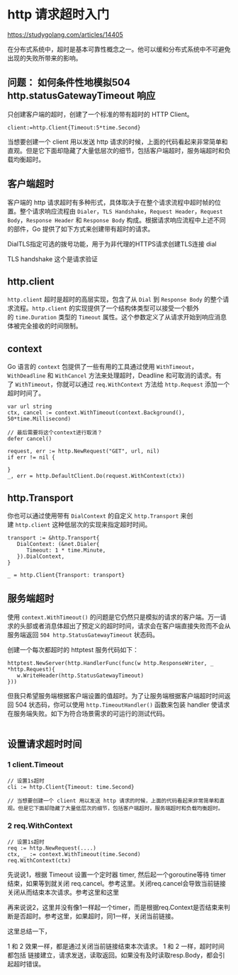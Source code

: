 
# http 请求超时入门

https://studygolang.com/articles/14405



在分布式系统中，超时是基本可靠性概念之一。他可以缓和分布式系统中不可避免出现的失败所带来的影响。


## 问题： 如何条件性地模拟504 http.statusGatewayTimeout 响应


只创建客户端的超时，创建了一个标准的带有超时的 HTTP Client。
```
client:=http.Client{Timeout:5*time.Second}
```

当想要创建一个 client 用以发送 http 请求的时候，上面的代码看起来非常简单和直观。但是它下面却隐藏了大量低层次的细节，包括客户端超时，服务端超时和负载均衡超时。


## 客户端超时

客户端的 http 请求超时有多种形式，具体取决于在整个请求流程中超时帧的位置。整个请求响应流程由 `Dialer`，`TLS Handshake`，`Request Header`，`Request Body`，`Response Header` 和 `Response Body` 构成。根据请求响应流程中上述不同的部件，Go 提供了如下方式来创建带有超时的请求。

DialTLS指定可选的拨号功能，用于为非代理的HTTPS请求创建TLS连接
dial

TLS handshake 这个是请求验证

## http.client

`http.client` 超时是超时的高层实现，包含了从 `Dial` 到 `Response Body` 的整个请求流程。`http.client` 的实现提供了一个结构体类型可以接受一个额外的 `time.Duration` 类型的 `Timeout` 属性。这个参数定义了从请求开始到响应消息体被完全接收的时间限制。

## context

Go 语言的 `context` 包提供了一些有用的工具通过使用 `WithTimeout`，`WithDeadline` 和 `WithCancel` 方法来处理超时，Deadline 和可取消的请求。有了 `WithTimeout`，你就可以通过 `req.WithContext` 方法给 `http.Request` 添加一个超时时间了。

```
var url string  
ctx, cancel := context.WithTimeout(context.Background(), 50*time.Millisecond)  
  
// 最后需要将这个context进行取消？  
defer cancel()  
  
request, err := http.NewRequest("GET", url, nil)  
if err != nil {  
  
}  
_, err = http.DefaultClient.Do(request.WithContext(ctx))
```


## http.Transport

你也可以通过使用带有 `DialContext` 的自定义 `http.Transport` 来创建 `http.client` 这种低层次的实现来指定超时时间。

```
transport := &http.Transport{  
   DialContext: (&net.Dialer{  
      Timeout: 1 * time.Minute,  
   }).DialContext,  
}  
  
_ = http.Client{Transport: transport}

```


## 服务端超时

使用 `context.WithTimeout()` 的问题是它仍然只是模拟的请求的客户端。万一请求的头部或者消息体超出了预定义的超时时间，请求会在客户端直接失败而不会从服务端返回 `504 http.StatusGatewayTimeout` 状态码。




创建一个每次都超时的 httptest 服务代码如下：

```
httptest.NewServer(http.HandlerFunc(func(w http.ResponseWriter, _ *http.Request){  
   w.WriteHeader(http.StatusGatewayTimeout)  
}))
```


但我只希望服务端根据客户端设置的值超时。为了让服务端根据客户端超时时间返回 504 状态码，你可以使用 `http.TimeoutHandler()` 函数来包装 handler 使请求在服务端失败。如下为符合场景需求的可运行的测试代码。







```
```



## 设置请求超时时间

### 1 client.Timeout

```
// 设置1s超时 
cli := http.Client{Timeout: time.Second}

// 当想要创建一个 client 用以发送 http 请求的时候，上面的代码看起来非常简单和直观。但是它下面却隐藏了大量低层次的细节，包括客户端超时，服务端超时和负载均衡超时。
```

### 2 req.WithContext

```
// 设置1s超时 
req := http.NewRequest(....) 
ctx, _ := context.WithTimeout(time.Second) 
req.WithContext(ctx)
```

先说说1，根据 Timeout 设置一个定时器 timer, 然后起一个goroutine等待 timer结束，如果等到就关闭 req.cancel。参考这里。关闭req.cancel会导致当前链接关闭从而结束本次请求。参考这里和这里

再来说说2，这里并没有像1一样起一个timer，而是根据req.Context是否结束来判断是否超时。参考这里，如果超时，同1一样，关闭当前链接。

这里总结一下，

1 和 2 效果一样，都是通过关闭当前链接结束本次请求。
1 和 2 一样，超时时间都包括 链接建立，请求发送，读取返回。如果没有及时读取resp.Body，都会引起超时错误。

